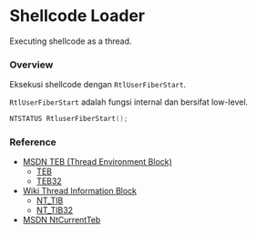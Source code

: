 # Shellcode Loader

Executing shellcode as a thread.

### Overview

Eksekusi shellcode dengan `RtlUserFiberStart`.

`RtlUserFiberStart` adalah fungsi internal dan bersifat low-level.

```c++
NTSTATUS RtluserFiberStart();
```

### Reference 

- [MSDN TEB (Thread Environment Block)](https://docs.microsoft.com/en-us/windows/win32/api/winternl/ns-winternl-teb)
    - [TEB](https://processhacker.sourceforge.io/doc/struct___t_e_b.html)
    - [TEB32](https://processhacker.sourceforge.io/doc/struct___t_e_b32.html)
- [Wiki Thread Information Block](https://en.wikipedia.org/wiki/Win32_Thread_Information_Block)
    - [NT_TIB](https://kernelstruct.gitee.io/kernels/x64/Windows%2010%20|%202016/1803%20Redstone%204%20(Spring%20Creators%20Update)/_NT_TIB)
    - [NT_TIB32](https://kernelstruct.gitee.io/kernels/x64/Windows%2010%20%7C%202016/1803%20Redstone%204%20(Spring%20Creators%20Update)/_NT_TIB32)
- [MSDN NtCurrentTeb](https://docs.microsoft.com/en-us/windows/win32/api/winnt/nf-winnt-ntcurrentteb)